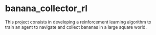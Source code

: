 # banana_collector_rl
This project consists in developing a reinforcement learning algorithm to train an agent to navigate and collect bananas in a large square world.
